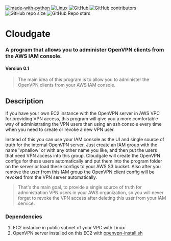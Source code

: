 [![made-with-python](https://img.shields.io/badge/Made%20with-Python-1f425f.svg)](https://www.python.org/)
[![Linux](https://svgshare.com/i/Zhy.svg)](https://svgshare.com/i/Zhy.svg)
![GitHub](https://img.shields.io/github/license/ratibor78/cloudgate)
![GitHub contributors](https://img.shields.io/github/contributors/ratibor78/cloudgate)
![GitHub repo size](https://img.shields.io/github/repo-size/ratibor78/cloudgate)
![GitHub Repo stars](https://img.shields.io/github/stars/ratibor78/cloudgate?style=social)

# Cloudgate
### A program that allows you to administer OpenVPN clients from the AWS IAM console. 
#### Version 0.1

> The main idea of this program is to allow you to administer the OpenVPN clients from your AWS IAM console.

## Description

If you have your own EC2 instance with the OpenVPN server in AWS VPC for providing VPN access, this program will give you a more comfortable
way of administrating the VPN users than using an ssh console every time when you need to create or revoke a new VPN user.

Instead of this you can use your IAM console as the UI and single source of truth for the internal OpenVPN server.
Just create an IAM group with the name 'vpnallow' or with any other name you like, and then put the users that need VPN access into this group.
Cloudgate will create the OpenVPN configs for these users automatically and put them into the program folder on the server or load these configs
to your AWS S3 bucket. Also after you remove the user from this IAM group the OpenVPN client config will be revoked from the VPN server automatically.

> That's the main goal, to provide a single source of truth for administration VPN users in your AWS organization, so you will never forget to revoke the VPN access after deleting this user from your IAM service.

### Dependencies

1) EC2 instance in public subnet of your VPC with Linux
2) OpenVPN server installed on this EC2 with [openvpn-install.sh ](https://github.com/angristan/openvpn-install)
